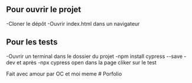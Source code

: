 ## Pour ouvrir le projet

-Cloner le dépôt
-Ouvrir index.html dans un navigateur

## Pour les tests
-Ouvrir un terminal dans le dossier du projet
-npm install cypress --save -dev
et après 
-npx cypress open
dans la page cliker sur le test 

Fait avec amour par OC et moi meme
#   P o r f o l i o  
 